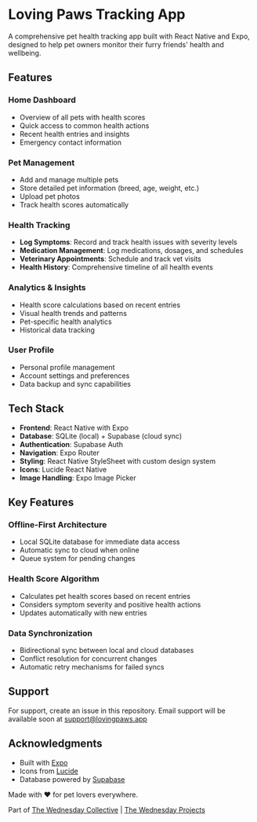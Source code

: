 # Loving Paws Tracking App

A comprehensive pet health tracking app built with React Native and Expo, designed to help pet owners monitor their furry friends' health and wellbeing.

## Features

### **Home Dashboard**

- Overview of all pets with health scores
- Quick access to common health actions
- Recent health entries and insights
- Emergency contact information

### **Pet Management**

- Add and manage multiple pets
- Store detailed pet information (breed, age, weight, etc.)
- Upload pet photos
- Track health scores automatically

### **Health Tracking**

- **Log Symptoms**: Record and track health issues with severity levels
- **Medication Management**: Log medications, dosages, and schedules
- **Veterinary Appointments**: Schedule and track vet visits
- **Health History**: Comprehensive timeline of all health events

### **Analytics & Insights**

- Health score calculations based on recent entries
- Visual health trends and patterns
- Pet-specific health analytics
- Historical data tracking

### **User Profile**

- Personal profile management
- Account settings and preferences
- Data backup and sync capabilities

## Tech Stack

- **Frontend**: React Native with Expo
- **Database**: SQLite (local) + Supabase (cloud sync)
- **Authentication**: Supabase Auth
- **Navigation**: Expo Router
- **Styling**: React Native StyleSheet with custom design system
- **Icons**: Lucide React Native
- **Image Handling**: Expo Image Picker

## Key Features

### Offline-First Architecture

- Local SQLite database for immediate data access
- Automatic sync to cloud when online
- Queue system for pending changes

### Health Score Algorithm

- Calculates pet health scores based on recent entries
- Considers symptom severity and positive health actions
- Updates automatically with new entries

### Data Synchronization

- Bidirectional sync between local and cloud databases
- Conflict resolution for concurrent changes
- Automatic retry mechanisms for failed syncs

## Support

For support, create an issue in this repository.
Email support will be available soon at [support@lovingpaws.app](mailto:mirabelle.kilkenny@gmail.com)

## Acknowledgments

- Built with [Expo](https://expo.dev/)
- Icons from [Lucide](https://lucide.dev/)
- Database powered by [Supabase](https://supabase.com/)

Made with ❤️ for pet lovers everywhere.

Part of [The Wednesday Collective](https://thewednesdaycollective.com/) | [The Wednesday Projects](https://thewednesdayprojects.com/)
